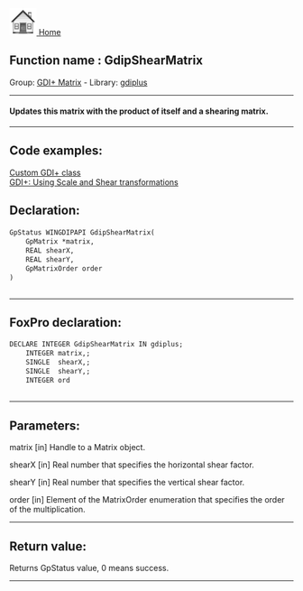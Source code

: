 [<img src="../../images/home.png"> Home ](https://github.com/VFPX/Win32API)  

## Function name : GdipShearMatrix
Group: [GDI+ Matrix](../../functions_group.md#GDIplus_Matrix)  -  Library: [gdiplus](../../libraries.md#gdiplus)  
***  


#### Updates this matrix with the product of itself and a shearing matrix.

***  


## Code examples:
[Custom GDI+ class](../../samples/sample_450.md)  
[GDI+: Using Scale and Shear transformations](../../samples/sample_479.md)  

## Declaration:
```foxpro  
GpStatus WINGDIPAPI GdipShearMatrix(
	GpMatrix *matrix,
	REAL shearX,
	REAL shearY,
	GpMatrixOrder order
)
  
```  
***  


## FoxPro declaration:
```foxpro  
DECLARE INTEGER GdipShearMatrix IN gdiplus;
	INTEGER matrix,;
	SINGLE  shearX,;
	SINGLE  shearY,;
	INTEGER ord
  
```  
***  


## Parameters:
matrix
[in] Handle to a Matrix object. 

shearX
[in] Real number that specifies the horizontal shear factor. 

shearY
[in] Real number that specifies the vertical shear factor. 

order
[in] Element of the MatrixOrder enumeration that specifies the order of the multiplication.  
***  


## Return value:
Returns GpStatus value, 0 means success.  
***  

